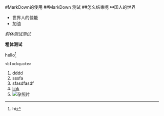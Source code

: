 #MarkDown的使用
##MarkDown 测试
##怎么结束呢
中国人的世界

* 世界人的佳能
* 加油

*斜体测试测试*

**粗体测试**

hello[^hello]

[^hello]: hi

`<blockquote>`

1. dddd
2. sssfa
3. sfasdfasdf
4. [link](http://www.baidu.com)
5. ![孕照片](http://pic.818today.com/imgsy/image/201511/17_104232yu.jpg "高高的")